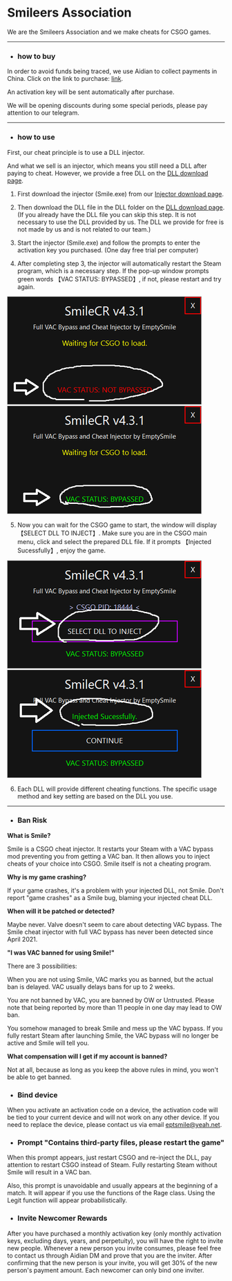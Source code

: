 # Smileers Association

We are the Smileers Association and we make cheats for CSGO games.

***

- ### how to buy

In order to avoid funds being traced, we use Aidian to collect payments in China. Click on the link to purchase: [link](https://afdian.net/@eptsmile/plan).

An activation key will be sent automatically after purchase.

We will be opening discounts during some special periods, please pay attention to our telegram.

***

- ### how to use

First, our cheat principle is to use a DLL injector.

And what we sell is an injector, which means you still need a DLL after paying to cheat. However, we provide a free DLL on the [DLL download page](https://github.com/Empty-Smile/Empty-Smile.github.io/tree/DLL).

1. First download the injector (Smile.exe) from our [Injector download page](https://github.com/Empty-Smile/Empty-Smile.github.io/releases).

2. Then download the DLL file in the DLL folder on the [DLL download page](https://github.com/Empty-Smile/Empty-Smile.github.io/tree/DLL). (If you already have the DLL file you can skip this step. It is not necessary to use the DLL provided by us. The DLL we provide for free is not made by us and is not related to our team.)

3. Start the injector (Smile.exe) and follow the prompts to enter the activation key you purchased. (One day free trial per computer)

4. After completing step 3, the injector will automatically restart the Steam program, which is a necessary step. If the pop-up window prompts green words 【VAC STATUS: BYPASSED】, if not, please restart and try again.

![avatar](/img/1.png) ![avatar](/img/2.png)

5. Now you can wait for the CSGO game to start, the window will display 【SELECT DLL TO INJECT】. Make sure you are in the CSGO main menu, click and select the prepared DLL file. If it prompts 【Injected Sucessfully】, enjoy the game.

![avatar](/img/3.png) ![avatar](/img/4.png)

6. Each DLL will provide different cheating functions. The specific usage method and key setting are based on the DLL you use.

***

- ### Ban Risk

**What is Smile?**

Smile is a CSGO cheat injector. It restarts your Steam with a VAC bypass mod preventing you from getting a VAC ban. It then allows you to inject cheats of your choice into CSGO. Smile itself is not a cheating program.

**Why is my game crashing?**

If your game crashes, it's a problem with your injected DLL, not Smile. Don't report "game crashes" as a Smile bug, blaming your injected cheat DLL.

**When will it be patched or detected?**

Maybe never. Valve doesn't seem to care about detecting VAC bypass. The Smile cheat injector with full VAC bypass has never been detected since April 2021.

**"I was VAC banned for using Smile!"**

There are 3 possibilities:

When you are not using Smile, VAC marks you as banned, but the actual ban is delayed. VAC usually delays bans for up to 2 weeks.

You are not banned by VAC, you are banned by OW or Untrusted. Please note that being reported by more than 11 people in one day may lead to OW ban.

You somehow managed to break Smile and mess up the VAC bypass. If you fully restart Steam after launching Smile, the VAC bypass will no longer be active and Smile will tell you.

**What compensation will I get if my account is banned?**

Not at all, because as long as you keep the above rules in mind, you won't be able to get banned.

- ### Bind device

When you activate an activation code on a device, the activation code will be tied to your current device and will not work on any other device. If you need to replace the device, please contact us via email eptsmile@yeah.net.

- ### Prompt "Contains third-party files, please restart the game"

When this prompt appears, just restart CSGO and re-inject the DLL, pay attention to restart CSGO instead of Steam. Fully restarting Steam without Smile will result in a VAC ban.

Also, this prompt is unavoidable and usually appears at the beginning of a match. It will appear if you use the functions of the Rage class. Using the Legit function will appear probabilistically.

- ### Invite Newcomer Rewards

After you have purchased a monthly activation key (only monthly activation keys, excluding days, years, and perpetuity), you will have the right to invite new people. Whenever a new person you invite consumes, please feel free to contact us through Aidian DM and prove that you are the inviter. After confirming that the new person is your invite, you will get 30% of the new person's payment amount. Each newcomer can only bind one inviter.
